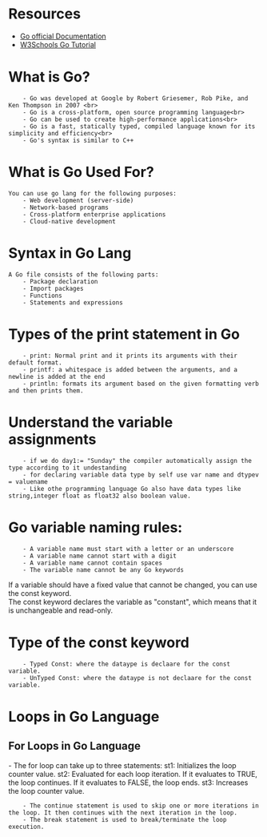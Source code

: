 # Resources

- [Go official Documentation](https://go.dev/doc/)
- [W3Schools Go Tutorial](https://www.w3schools.com/go/)

<h1>What is Go?</h1>

        - Go was developed at Google by Robert Griesemer, Rob Pike, and Ken Thompson in 2007 <br>
        - Go is a cross-platform, open source programming language<br>
        - Go can be used to create high-performance applications<br>
        - Go is a fast, statically typed, compiled language known for its simplicity and efficiency<br>
        - Go's syntax is similar to C++


<h1>What is Go Used For?</h1>

    You can use go lang for the following purposes:
        - Web development (server-side)
        - Network-based programs
        - Cross-platform enterprise applications
        - Cloud-native development

<h1>Syntax in Go Lang</h1>

    A Go file consists of the following parts:
        - Package declaration
        - Import packages
        - Functions
        - Statements and expressions

<H1> Types of the print statement in Go</H1>

        - print: Normal print and it prints its arguments with their default format.
        - printf: a whitespace is added between the arguments, and a newline is added at the end
        - println: formats its argument based on the given formatting verb and then prints them.

<H1>Understand the variable assignments </H1>

        - if we do day1:= "Sunday" the compiler automatically assign the type according to it undestanding
        - for declaring variable data type by self use var name and dtypev = valuename
        - Like othe programming language Go also have data types like string,integer float as float32 also boolean value.

<H1>Go variable naming rules: </H1>

        - A variable name must start with a letter or an underscore
        - A variable name cannot start with a digit
        - A variable name cannot contain spaces
        - The variable name cannot be any Go keywords


If a variable should have a fixed value that cannot be changed, you can use the const keyword.<br>
The const keyword declares the variable as "constant", which means that it is unchangeable and read-only.


<h1>Type of the const keyword</h1>

        - Typed Const: where the dataype is declaare for the const variable.
        - UnTyped Const: where the dataype is not declaare for the const variable.

<h1> Loops in Go Language</h1>
        <h2>For Loops in Go Language </h2>
                - The for loop can take up to three statements:
                        st1: Initializes the loop counter value.
                        st2: Evaluated for each loop iteration. If it evaluates to TRUE, the loop continues. If it evaluates to FALSE, the loop ends.
                        st3: Increases the loop counter value.

        - The continue statement is used to skip one or more iterations in the loop. It then continues with the next iteration in the loop.
        - The break statement is used to break/terminate the loop execution.
